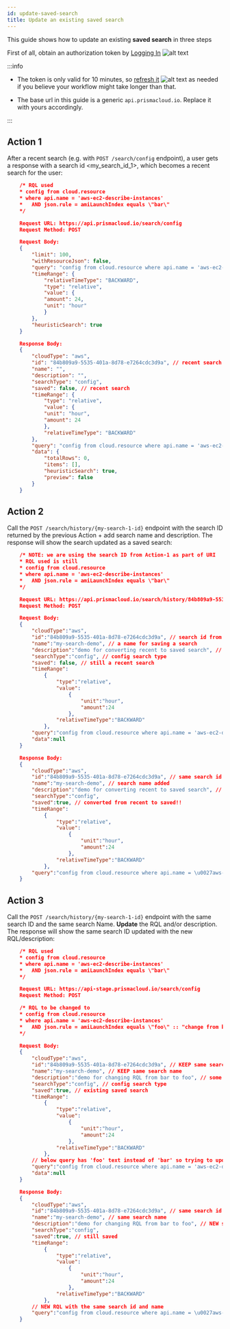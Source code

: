 ```yaml
---
id: update-saved-search
title: Update an existing saved search
---
```


This guide shows how to update an existing **saved search** in three steps

First of all, obtain an authorization token by [Logging In](/prisma-cloud/api/cspm/app-login/) ![alt text](/icons/api-icon-pan-dev.svg)

:::info

- The token is only valid for 10 minutes, so [refresh it](/prisma-cloud/api/cspm/extend-session/) ![alt text](/icons/api-icon-pan-dev.svg) as needed if you believe your workflow might take longer than that.

- The base url in this guide is a generic `api.prismacloud.io`. Replace it with yours accordingly.

:::

## Action 1 

After a recent search (e.g. with `POST /search/config` endpoint), a user gets a response with a search id <my_search_id_1>, which becomes a recent search for the user:

```json
    /* RQL used
    * config from cloud.resource 
    * where api.name = 'aws-ec2-describe-instances' 
    *   AND json.rule = amiLaunchIndex equals \"bar\"
    */

    Request URL: https://api.prismacloud.io/search/config
    Request Method: POST

    Request Body: 
    {
        "limit": 100,
        "withResourceJson": false,
        "query": "config from cloud.resource where api.name = 'aws-ec2-describe-instances' AND json.rule = amiLaunchIndex equals \"bar\"",
        "timeRange": {
            "relativeTimeType": "BACKWARD",
            "type": "relative",
            "value": {
            "amount": 24,
            "unit": "hour"
            }
        },
        "heuristicSearch": true
    }

    Response Body:
    {
        "cloudType": "aws",
        "id": "84b809a9-5535-401a-8d78-e7264cdc3d9a", // recent search id
        "name": "",
        "description": "",
        "searchType": "config",
        "saved": false, // recent search
        "timeRange": {
            "type": "relative",
            "value": {
            "unit": "hour",
            "amount": 24
            },
            "relativeTimeType": "BACKWARD"
        },
        "query": "config from cloud.resource where api.name = 'aws-ec2-describe-instances' AND json.rule = amiLaunchIndex equals \"bar\"",
        "data": {
            "totalRows": 0,
            "items": [],
            "heuristicSearch": true,
            "preview": false
        }
    }
```

## Action 2

Call the `POST /search/history/{my-search-1-id}` endpoint with the search ID returned by the previous Action + add search name and description. The response will show the search updated as a saved search:

```json
    /* NOTE: we are using the search ID from Action-1 as part of URI
    * RQL used is still
    * config from cloud.resource 
    * where api.name = 'aws-ec2-describe-instances' 
    *   AND json.rule = amiLaunchIndex equals \"bar\"
    */

    Request URL: https://api.prismacloud.io/search/history/84b809a9-5535-401a-8d78-e7264cdc3d9a
    Request Method: POST

    Request Body: 
    {
        "cloudType":"aws",
        "id":"84b809a9-5535-401a-8d78-e7264cdc3d9a", // search id from action-1
        "name":"my-search-demo", // a name for saving a search
        "description":"demo for converting recent to saved search", // some description
        "searchType":"config", // config search type
        "saved": false, // still a recent search
        "timeRange":
            {
                "type":"relative",
                "value":
                    {
                        "unit":"hour",
                        "amount":24
                    },
                "relativeTimeType":"BACKWARD"
            },
        "query":"config from cloud.resource where api.name = 'aws-ec2-describe-instances' AND json.rule = amiLaunchIndex equals \"bar\"",
        "data":null
    }

    Response Body:
    {
        "cloudType":"aws",
        "id":"84b809a9-5535-401a-8d78-e7264cdc3d9a", // same search id
        "name":"my-search-demo", // search name added 
        "description":"demo for converting recent to saved search", // search description added
        "searchType":"config",
        "saved":true, // converted from recent to saved!!
        "timeRange":
            {
                "type":"relative",
                "value":
                    {
                        "unit":"hour",
                        "amount":24
                    },
                "relativeTimeType":"BACKWARD"
            },
        "query":"config from cloud.resource where api.name = \u0027aws-ec2-describe-instances\u0027 AND json.rule = amiLaunchIndex equals \"bar\""
    }
```

## Action 3
Call the `POST /search/history/{my-search-1-id}` endpoint with the same search ID and the same search Name. **Update** the RQL and/or description. The response will show the same search ID updated with the new RQL/description:

```json
    /* RQL used
    * config from cloud.resource 
    * where api.name = 'aws-ec2-describe-instances' 
    *   AND json.rule = amiLaunchIndex equals \"bar\"
    */

    Request URL: https://api-stage.prismacloud.io/search/config
    Request Method: POST

    /* RQL to be changed to
    * config from cloud.resource 
    * where api.name = 'aws-ec2-describe-instances' 
    *   AND json.rule = amiLaunchIndex equals \"foo\" :: "change from bar to foo"
    */

    Request Body: 
    {
        "cloudType":"aws",
        "id":"84b809a9-5535-401a-8d78-e7264cdc3d9a", // KEEP same search id
        "name":"my-search-demo", // KEEP same search name
        "description":"demo for changing RQL from bar to foo", // some description change
        "searchType":"config", // config search type
        "saved":true, // existing saved search
        "timeRange":
            {
                "type":"relative",
                "value":
                    {
                        "unit":"hour",
                        "amount":24
                    },
                "relativeTimeType":"BACKWARD"
            },
        // below query has 'foo' text instead of 'bar' so trying to update RQL
        "query":"config from cloud.resource where api.name = 'aws-ec2-describe-instances' AND json.rule = amiLaunchIndex equals \"foo\"",
        "data":null
    }

    Response Body:
    {
        "cloudType":"aws",
        "id":"84b809a9-5535-401a-8d78-e7264cdc3d9a", // same search id
        "name":"my-search-demo", // same search name 
        "description":"demo for changing RQL from bar to foo", // NEW search description!
        "searchType":"config",
        "saved":true, // still saved
        "timeRange":
            {
                "type":"relative",
                "value":
                    {
                        "unit":"hour",
                        "amount":24
                    },
                "relativeTimeType":"BACKWARD"
            },
        // NEW RQL with the same search id and name
        "query":"config from cloud.resource where api.name = \u0027aws-ec2-describe-instances\u0027 AND json.rule = amiLaunchIndex equals \"foo\""
    }
```